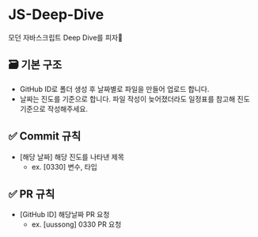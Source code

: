 # JS-Deep-Dive
모던 자바스크립트 Deep Dive를 피자📖

## 🗃️ 기본 구조
- GitHub ID로 폴더 생성 후 날짜별로 파일을 만들어 업로드 합니다.
- 날짜는 진도를 기준으로 합니다. 파일 작성이 늦어졌더라도 일정표를 참고해 진도 기준으로 작성해주세요.

## ✅ Commit 규칙
- [해당 날짜] 해당 진도를 나타낸 제목
  - ex. [0330] 변수, 타입

## ✅ PR 규칙
- [GitHub ID] 해당날짜 PR 요청
  - ex. [uussong] 0330 PR 요청
